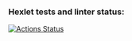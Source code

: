 ### Hexlet tests and linter status:
[![Actions Status](https://github.com/polinakren/frontend-project-11/actions/workflows/hexlet-check.yml/badge.svg)](https://github.com/polinakren/frontend-project-11/actions)